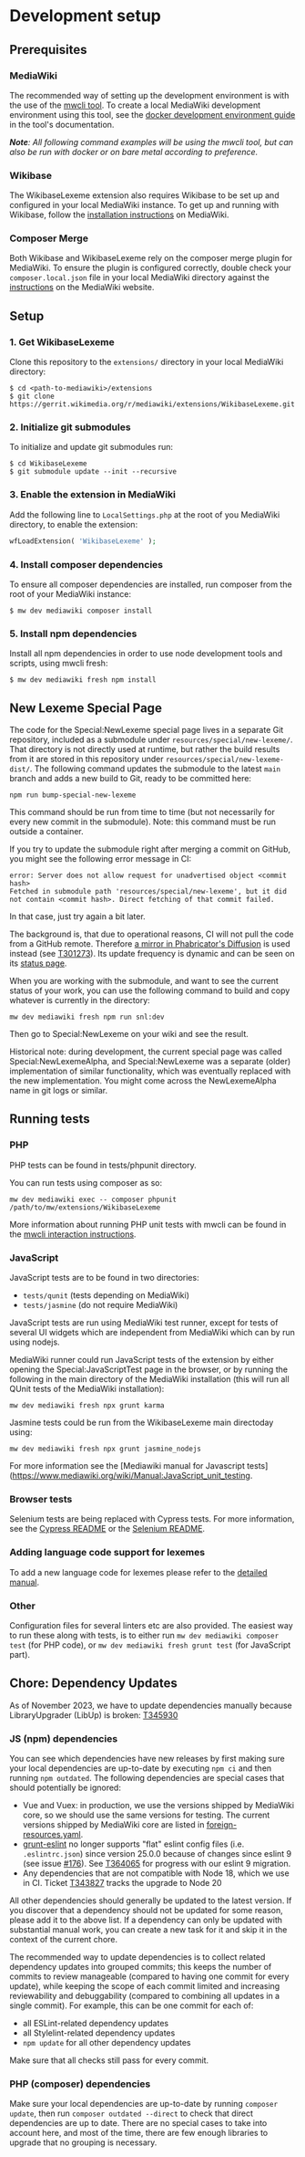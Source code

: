 # Development setup

## Prerequisites

### MediaWiki

The recommended way of setting up the development environment is with the use of the [mwcli tool](https://www.mediawiki.org/wiki/Cli). To create a local MediaWiki development environment using this tool, see the [docker development environment guide](https://www.mediawiki.org/wiki/Cli/guide/Docker-Development-Environment/First-Setup) in the tool's documentation.

_**Note**: All following command examples will be using the mwcli tool, but can also be run with docker or on bare metal according to preference._

### Wikibase

The WikibaseLexeme extension also requires Wikibase to be set up and configured in your local MediaWiki instance. To get up and running with Wikibase, follow the [installation instructions](https://www.mediawiki.org/wiki/Wikibase/Installation) on MediaWiki.

### Composer Merge

Both Wikibase and WikibaseLexeme rely on the composer merge plugin for MediaWiki. To ensure the plugin is configured correctly, double check your `composer.local.json` file in your local MediaWiki directory against the [instructions](https://www.mediawiki.org/wiki/Composer#Using_composer-merge-plugin) on the MediaWiki website.

## Setup

### 1. Get WikibaseLexeme

Clone this repository to the `extensions/` directory in your local MediaWiki directory:

```
$ cd <path-to-mediawiki>/extensions
$ git clone https://gerrit.wikimedia.org/r/mediawiki/extensions/WikibaseLexeme.git
```

### 2. Initialize git submodules

To initialize and update git submodules run:

```
$ cd WikibaseLexeme
$ git submodule update --init --recursive
```

### 3. Enable the extension in MediaWiki

Add the following line to `LocalSettings.php` at the root of you MediaWiki directory, to enable the extension:

```php
wfLoadExtension( 'WikibaseLexeme' );
```

### 4. Install composer dependencies

To ensure all composer dependencies are installed, run composer from the root of your MediaWiki instance:

```
$ mw dev mediawiki composer install
```

### 5. Install npm dependencies

Install all npm dependencies in order to use node development tools and scripts, using mwcli fresh:

```
$ mw dev mediawiki fresh npm install
```

## New Lexeme Special Page

The code for the Special:NewLexeme special page lives in a separate Git repository,
included as a submodule under `resources/special/new-lexeme/`.
That directory is not directly used at runtime,
but rather the build results from it are stored in this repository under `resources/special/new-lexeme-dist/`.
The following command updates the submodule to the latest `main` branch and adds a new build to Git, ready to be committed here:
```
npm run bump-special-new-lexeme
```
This command should be run from time to time (but not necessarily for every new commit in the submodule).
Note: this command must be run outside a container.

If you try to update the submodule right after merging a commit on GitHub, you might see the following error message in CI:
```
error: Server does not allow request for unadvertised object <commit hash>
Fetched in submodule path 'resources/special/new-lexeme', but it did not contain <commit hash>. Direct fetching of that commit failed.
```
In that case, just try again a bit later.

The background is, that due to operational reasons, CI will not pull the code from a GitHub remote.
Therefore [a mirror in Phabricator's Diffusion](https://phabricator.wikimedia.org/diffusion/NLSP/repository/main/) is used instead (see [T301273](https://phabricator.wikimedia.org/T301273)).
Its update frequency is dynamic and can be seen on its [status page](https://phabricator.wikimedia.org/diffusion/NLSP/manage/).

When you are working with the submodule,
and want to see the current status of your work,
you can use the following command to build and copy whatever is currently in the directory:
```
mw dev mediawiki fresh npm run snl:dev
```
Then go to Special:NewLexeme on your wiki and see the result.

Historical note: during development, the current special page was called Special:NewLexemeAlpha,
and Special:NewLexeme was a separate (older) implementation of similar functionality,
which was eventually replaced with the new implementation.
You might come across the NewLexemeAlpha name in git logs or similar.

## Running tests

### PHP
PHP tests can be found in tests/phpunit directory.

You can run tests using composer as so:
```
mw dev mediawiki exec -- composer phpunit /path/to/mw/extensions/WikibaseLexeme
```

More information about running PHP unit tests with mwcli can be found in the [mwcli interaction instructions](https://www.mediawiki.org/wiki/Cli/guide/Docker-Development-Environment/MediaWiki#PHPUnit_tests).


### JavaScript

JavaScript tests are to be found in two directories:
- `tests/qunit` (tests depending on MediaWiki)
- `tests/jasmine` (do not require MediaWiki)

JavaScript tests are run using MediaWiki test runner, except for tests of several UI widgets which are independent from MediaWiki which can by run using nodejs.

MediaWiki runner could run JavaScript tests of the extension by either opening the Special:JavaScriptTest page in the browser, or by running the following in the main directory of the MediaWiki installation (this will run all QUnit tests of the MediaWiki installation):
```
mw dev mediawiki fresh npx grunt karma
```

Jasmine tests could be run from the WikibaseLexeme main directoday using:
```
mw dev mediawiki fresh npx grunt jasmine_nodejs
```
For more information see the [Mediawiki manual for Javascript tests](https://www.mediawiki.org/wiki/Manual:JavaScript_unit_testing.

### Browser tests

Selenium tests are being replaced with Cypress tests.
For more information, see the [Cypress README](./cypress/README.md)
or the [Selenium README](./tests/selenium/README.md).

### Adding language code support for lexemes

To add a new language code for lexemes please refer to the [detailed manual](https://www.mediawiki.org/wiki/Manual:Adding_and_removing_languages#Adding_a_language_code_for_Lexemes).

### Other

Configuration files for several linters etc are also provided. The easiest way to run these along with tests, is to either run `mw dev mediawiki composer test` (for PHP code), or `mw dev mediawiki fresh grunt test` (for JavaScript part).

## Chore: Dependency Updates

As of November 2023, we have to update dependencies manually because LibraryUpgrader (LibUp) is broken: [T345930](https://phabricator.wikimedia.org/T345930)

### JS (npm) dependencies

You can see which dependencies have new releases by first making sure your local dependencies are up-to-date by executing `npm ci` and then running `npm outdated`.
The following dependencies are special cases that should potentially be ignored:

- Vue and Vuex:
  in production, we use the versions shipped by MediaWiki core,
  so we should use the same versions for testing.
  The current versions shipped by MediaWiki core are listed in [foreign-resources.yaml](https://gerrit.wikimedia.org/g/mediawiki/core/+/master/resources/lib/foreign-resources.yaml).
- [grunt-eslint](https://github.com/sindresorhus/grunt-eslint) no longer supports "flat" eslint config files (i.e. `.eslintrc.json`) since version 25.0.0 because of changes since eslint 9 (see issue [#176](https://github.com/sindresorhus/grunt-eslint/issues/176)). See [T364065](https://phabricator.wikimedia.org/T364065) for progress with our eslint 9 migration.
- Any dependencies that are not compatible with Node 18, which we use in CI.
  Ticket [T343827](https://phabricator.wikimedia.org/T343827) tracks the upgrade to Node 20

All other dependencies should generally be updated to the latest version.
If you discover that a dependency should not be updated for some reason, please add it to the above list.
If a dependency can only be updated with substantial manual work,
you can create a new task for it and skip it in the context of the current chore.

The recommended way to update dependencies is to collect related dependency updates into grouped commits;
this keeps the number of commits to review manageable (compared to having one commit for every update),
while keeping the scope of each commit limited and increasing reviewability and debuggability (compared to combining all updates in a single commit).
For example, this can be one commit for each of:

- all ESLint-related dependency updates
- all Stylelint-related dependency updates
- `npm update` for all other dependency updates

Make sure that all checks still pass for every commit.

### PHP (composer) dependencies

Make sure your local dependencies are up-to-date by running `composer update`,
then run `composer outdated --direct` to check that direct dependencies are up to date.
There are no special cases to take into account here,
and most of the time, there are few enough libraries to upgrade that no grouping is necessary.
